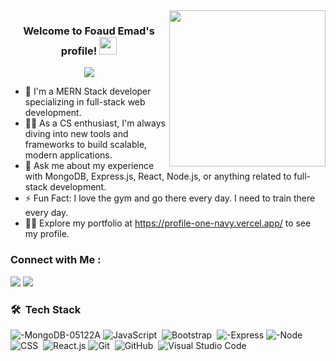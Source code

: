 <img width="250" align="right" src="https://c.tenor.com/_DOBjnGspYAAAAAM/code-coding.gif">

<h3 align="center">
  Welcome to Foaud Emad's profile!
  <img src="https://media.giphy.com/media/hvRJCLFzcasrR4ia7z/giphy.gif" width="28">
</h3>

<!-- Typing SVG by DenverCoder1 - https://github.com/DenverCoder1/readme-typing-svg -->
<p align="center">
  <a href="https://github.com/DenverCoder1/readme-typing-svg"><img src="https://readme-typing-svg.herokuapp.com/?lines=MEAN%20Stack%20Developer;Building%20scalable%20full-stack%20web%20apps;Always%20eager%20to%20learn%20new%20technologies&font=Fira%20Code&center=true&width=500&height=45&color=f75c7e&vCenter=true&size=22"></a>
</p>

- 🏢 I'm a MERN Stack developer specializing in full-stack web development.
- 👨‍💻 As a CS enthusiast, I'm always diving into new tools and frameworks to build scalable, modern applications.
- 💬 Ask me about my experience with MongoDB, Express.js, React, Node.js, or anything related to full-stack development.
- ⚡ Fun Fact: I love the gym and go there every day. I need to train there every day.
- 👨‍💻 Explore my portfolio at https://profile-one-navy.vercel.app/ to see my profile.


### Connect with Me :

<a href="https://www.linkedin.com/in/fouad-emad-2ba15a251/" target="_blank"><img src="https://img.shields.io/badge/-Fouad%20Emad-0077B5?style=for-the-badge&logo=Linkedin&logoColor=white"/></a>
<a href="https://www.facebook.com/profile.php?id=100021419861098" target="_blank"><img src="https://img.shields.io/badge/-Fouad%20DEmad-0077B5?style=for-the-badge&logo=Facebook&logoColor=white"/></a>



### 🛠 &nbsp;Tech Stack
![-MongoDB-05122A](https://github.com/user-attachments/assets/ba325e18-43e4-46f7-9581-f10be1d0ceac)
![JavaScript](https://img.shields.io/badge/-JavaScript-05122A?style=flat&logo=javascript)&nbsp;
![Bootstrap](https://img.shields.io/badge/-Bootstrap-05122A?style=flat&logo=bootstrap&logoColor=563D7C)&nbsp;
![-Express](https://github.com/user-attachments/assets/d17a70c7-2991-405f-a243-1ba7b2d42e74)
![-Node](https://github.com/user-attachments/assets/f10993ee-7418-4d8c-97e8-d2fe71b9d468)
![CSS](https://img.shields.io/badge/-CSS-05122A?style=flat&logo=CSS3&logoColor=1572B6)&nbsp;
![React.js](https://img.shields.io/badge/-React-05122A?style=flat&logo=react)
![Git](https://img.shields.io/badge/-Git-05122A?style=flat&logo=git)&nbsp;
![GitHub](https://img.shields.io/badge/-GitHub-05122A?style=flat&logo=github)&nbsp;
![Visual Studio Code](https://img.shields.io/badge/-Visual%20Studio%20Code-05122A?style=flat&logo=visual-studio-code&logoColor=007ACC)&nbsp;
 
